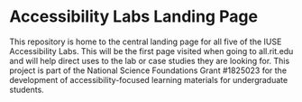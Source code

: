 # Accessibility Labs Landing Page
This repository is home to the central landing page for all five of the IUSE Accessibility Labs. This will be the first page visited when going to all.rit.edu and will help direct uses to the lab or case studies they are looking for. This project is part of the National Science Foundations Grant #1825023 for the development of accessibility-focused learning materials for undergraduate students. 
